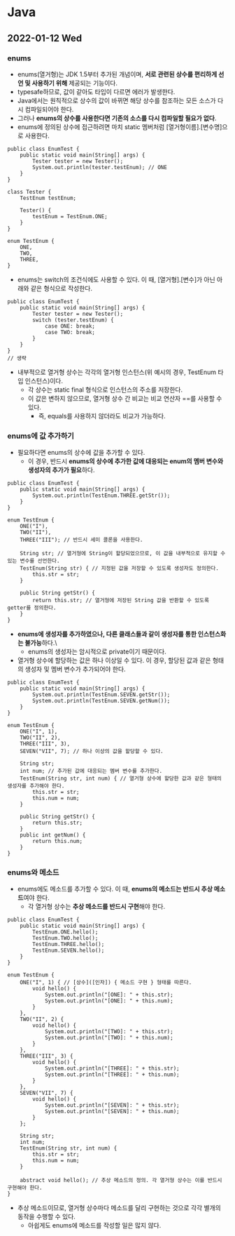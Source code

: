 # Java
## 2022-01-12 Wed

### enums
* enums(열거형)는 JDK 1.5부터 추가된 개념이며, **서로 관련된 상수를 편리하게 선언 및 사용하기 위해** 제공되는 기능이다.
* typesafe하므로, 값이 같아도 타입이 다르면 에러가 발생한다.
* Java에서는 원칙적으로 상수의 값이 바뀌면 해당 상수를 참조하는 모든 소스가 다시 컴파일되어야 한다.
* 그러나 **enums의 상수를 사용한다면 기존의 소스를 다시 컴파일할 필요가 없다**.
* enums에 정의된 상수에 접근하려면 마치 static 멤버처럼 [열거형이름].[변수명]으로 사용한다.
```
public class EnumTest {
    public static void main(String[] args) {
        Tester tester = new Tester();
        System.out.println(tester.testEnum); // ONE
    }
}

class Tester {
    TestEnum testEnum;

    Tester() {
        testEnum = TestEnum.ONE;
    }
}

enum TestEnum {
    ONE,
    TWO,
    THREE,
}
```
* enums는 switch의 조건식에도 사용할 수 있다. 이 때, [열거형].[변수]가 아닌 아래와 같은 형식으로 작성한다.
```
public class EnumTest {
    public static void main(String[] args) {
        Tester tester = new Tester();
        switch (tester.testEnum) {
            case ONE: break;
            case TWO: break;
        }
    }
}
// 생략
```
* 내부적으로 열거형 상수는 각각의 열거형 인스턴스(위 예시의 경우, TestEnum 타입 인스턴스)이다.
  * 각 상수는 static final 형식으로 인스턴스의 주소를 저장한다.
  * 이 값은 변하지 않으므로, 열거형 상수 간 비교는 비교 연산자 ==를 사용할 수 있다. 
    * 즉, equals를 사용하지 않더라도 비교가 가능하다.

### enums에 값 추가하기
* 필요하다면 enums의 상수에 값을 추가할 수 있다. 
  * 이 경우, 반드시 **enums의 상수에 추가한 값에 대응되는 enum의 멤버 변수와 생성자의 추가가 필요**하다.
```
public class EnumTest {
    public static void main(String[] args) {
        System.out.println(TestEnum.THREE.getStr());
    }
}

enum TestEnum {
    ONE("I"),
    TWO("II"),
    THREE("III"); // 반드시 세미 콜론을 사용한다.

    String str; // 열거형에 String이 할당되었으므로, 이 값을 내부적으로 유지할 수 있는 변수를 선언한다.
    TestEnum(String str) { // 지정된 값을 저장할 수 있도록 생성자도 정의한다.
        this.str = str;
    }

    public String getStr() {
        return this.str; // 열거형에 저장된 String 값을 반환할 수 있도록 getter를 정의한다.
    }
}
```
* **enums에 생성자를 추가하였으나, 다른 클래스들과 같이 생성자를 통한 인스턴스화는 불가능**하다.\
  * enums의 생성자는 암시적으로 private이기 때문이다.
* 열거형 상수에 할당하는 값은 하나 이상일 수 있다. 이 경우, 할당된 값과 같은 형태의 생성자 및 멤버 변수가 추가되어야 한다.
```
public class EnumTest {
    public static void main(String[] args) {
        System.out.println(TestEnum.SEVEN.getStr());
        System.out.println(TestEnum.SEVEN.getNum());
    }
}

enum TestEnum {
    ONE("I", 1),
    TWO("II", 2),
    THREE("III", 3),
    SEVEN("VII", 7); // 하나 이상의 값을 할당할 수 있다.

    String str;
    int num; // 추가된 값에 대응되는 멤버 변수를 추가한다.
    TestEnum(String str, int num) { // 열거형 상수에 할당한 값과 같은 형태의 생성자를 추가해야 한다.
        this.str = str;
        this.num = num;
    }

    public String getStr() {
        return this.str;
    }
    public int getNum() {
        return this.num;
    }
}
```

### enums와 메소드
* enums에도 메소드를 추가할 수 있다. 이 때, **enums의 메소드는 반드시 추상 메소드**여야 한다.
  * 각 열거형 상수는 **추상 메소드를 반드시 구현**해야 한다.
```
public class EnumTest {
    public static void main(String[] args) {
        TestEnum.ONE.hello();
        TestEnum.TWO.hello();
        TestEnum.THREE.hello();
        TestEnum.SEVEN.hello();
    }
}

enum TestEnum {
    ONE("I", 1) { // [상수]([인자]) { 메소드 구현 } 형태를 따른다.
        void hello() {
            System.out.println("[ONE]: " + this.str);
            System.out.println("[ONE]: " + this.num);
        }
    },
    TWO("II", 2) {
        void hello() {
            System.out.println("[TWO]: " + this.str);
            System.out.println("[TWO]: " + this.num);
        }
    },
    THREE("III", 3) {
        void hello() {
            System.out.println("[THREE]: " + this.str);
            System.out.println("[THREE]: " + this.num);
        }
    },
    SEVEN("VII", 7) {
        void hello() {
            System.out.println("[SEVEN]: " + this.str);
            System.out.println("[SEVEN]: " + this.num);
        }
    };

    String str;
    int num;
    TestEnum(String str, int num) {
        this.str = str;
        this.num = num;
    }

    abstract void hello(); // 추상 메소드의 정의. 각 열거형 상수는 이를 반드시 구현해야 한다.
}
```
* 추상 메소드이므로, 열거형 상수마다 메소드를 달리 구현하는 것으로 각각 별개의 동작을 수행할 수 있다. 
  * 아쉽게도 enums에 메소드를 작성할 일은 많지 않다.
